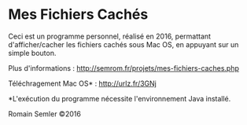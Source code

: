 # Mes Fichiers Cachés
Ceci est un programme personnel, réalisé en 2016, permattant d'afficher/cacher les fichiers cachés sous Mac OS, en appuyant sur un simple bouton.

Plus d'informations : http://semrom.fr/projets/mes-fichiers-caches.php

Téléchragement Mac OS* : http://urlz.fr/3GNj

*L'exécution du programme nécessite l'environnement Java installé.

Romain Semler ©2016

